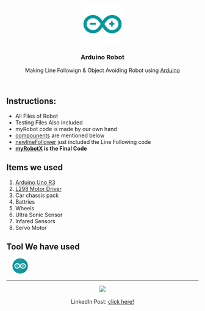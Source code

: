 
<div align="center">
  <p>
      <img width="20%" src="/arduino-icon.svg">
  </p>
  <b><h3> Arduino Robot </h3></b>
  <p> Making Line Followign & Object Avoiding Robot using <a href="https://www.arduino.cc"> Arduino </a></p>
</div>
<br>



## Instructions:
- All Files of Robot
- Testing Files Also included
- myRobot code is made by our own hand
- [compounents](#items-we-used) are mentioned below
- [newlineFollower](/newlineFollower) just included the Line Following code
- <b>[myRobotX](/myRobotX) is the Final Code</b>

## Items we used
1. [Arduino Uno R3](https://store.arduino.cc/products/arduino-uno-rev3)
2. [L298 Motor Driver](https://components101.com/modules/l293n-motor-driver-module)
3. Car chassis pack 
4. Battries
5. Wheels
6. Ultra Sonic Sensor
7. Infared Sensors
8. Servo Motor

## Tool We have used
 &nbsp;  &nbsp; <a href="https://www.arduino.cc/en/software"><img src="/arduino-ide-logo.svg" width="40"></a>

---
<div align="center">
<img src="https://github.com/Janith3003/Arduino-Robot/blob/main/LIFOD.jpg" width="300" height="auto">

LinkedIn Post: [click here!](https://www.linkedin.com/posts/janith-disanayake-8511b0240_team-robot-roboticsengineering-activity-6954856546669400064-tL5p?utm_source=linkedin_share&utm_medium=member_desktop_web)

</div>


